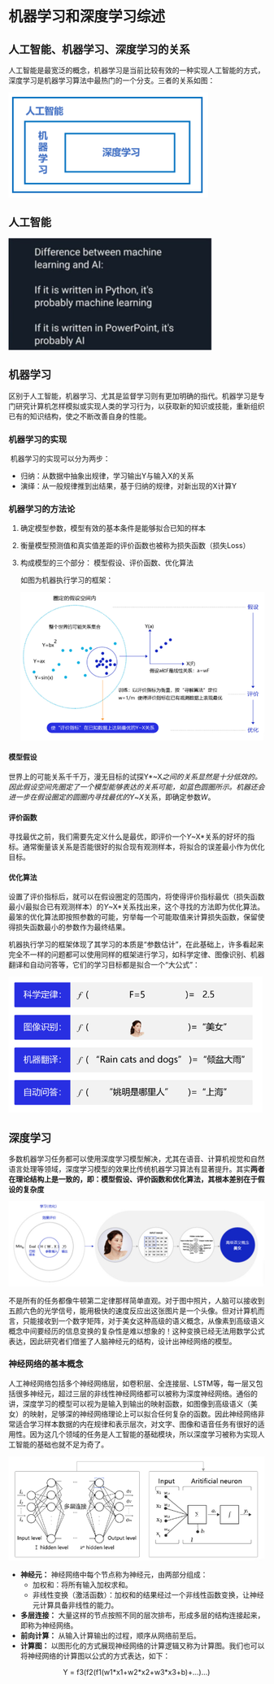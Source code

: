 # 机器学习和深度学习综述

## 人工智能、机器学习、深度学习的关系

人工智能是最宽泛的概念，机器学习是当前比较有效的一种实现人工智能的方式，深度学习是机器学习算法中最热门的一个分支。三者的关系如图：

<img src="img\1.1.png" alt="img" style="zoom:100%;" />

## 人工智能

<img src="img\1.2.jpg" width = "400"/>

## 机器学习

区别于人工智能，机器学习、尤其是监督学习则有更加明确的指代。机器学习是专门研究计算机怎样模拟或实现人类的学习行为，以获取新的知识或技能，重新组织已有的知识结构，使之不断改善自身的性能。

### 机器学习的实现

​	机器学习的实现可以分为两步：

* 归纳：从数据中抽象出规律，学习输出Y与输入X的关系
* 演绎：从一般规律推到出结果，基于归纳的规律，对新出现的X计算Y

### 机器学习的方法论

1. 确定模型参数，模型有效的基本条件是能够拟合已知的样本

2. 衡量模型预测值和真实值差距的评价函数也被称为损失函数（损失Loss）

3. 构成模型的三个部分： 模型假设、评价函数、优化算法

   如图为机器执行学习的框架：

   <img src="img\1.3.png" width = "600"/>

#### 模型假设

世界上的可能关系千千万，漫无目标的试探Y*~X*之间的关系显然是十分低效的。因此假设空间先圈定了一个模型能够表达的关系可能，如蓝色圆圈所示。机器还会进一步在假设圈定的圆圈内寻找最优的Y*~*X*关系，即确定参数*W*。

#### 评价函数

寻找最优之前，我们需要先定义什么是最优，即评价一个*Y*~X*关系的好坏的指标。通常衡量该关系是否能很好的拟合现有观测样本，将拟合的误差最小作为优化目标。

#### 优化算法

设置了评价指标后，就可以在假设圈定的范围内，将使得评价指标最优（损失函数最小/最拟合已有观测样本）的*Y*~X*关系找出来，这个寻找的方法即为优化算法。最笨的优化算法即按照参数的可能，穷举每一个可能取值来计算损失函数，保留使得损失函数最小的参数作为最终结果。



机器执行学习的框架体现了其学习的本质是“参数估计”，在此基础上，许多看起来完全不一样的问题都可以使用同样的框架进行学习，如科学定律、图像识别、机器翻译和自动问答等，它们的学习目标都是拟合一个“大公式”：

<img src="img/1.4.png" width = "500">

## 深度学习

多数机器学习任务都可以使用深度学习模型解决，尤其在语音、计算机视觉和自然语言处理等领域，深度学习模型的效果比传统机器学习算法有显著提升。其实**两者在理论结构上是一致的，即：模型假设、评价函数和优化算法，其根本差别在于假设的复杂度**

<img src = "img/1.5.png">

不是所有的任务都像牛顿第二定律那样简单直观。对于图中照片，人脑可以接收到五颜六色的光学信号，能用极快的速度反应出这张图片是一个头像。但对计算机而言，只能接收到一个数字矩阵，对于美女这种高级的语义概念，从像素到高级语义概念中间要经历的信息变换的复杂性是难以想象的！这种变换已经无法用数学公式表达，因此研究者们借鉴了人脑神经元的结构，设计出神经网络的模型。

### 神经网络的基本概念

人工神经网络包括多个神经网络层，如卷积层、全连接层、LSTM等，每一层又包括很多神经元，超过三层的非线性神经网络都可以被称为深度神经网络。通俗的讲，深度学习的模型可以视为是输入到输出的映射函数，如图像到高级语义（美女）的映射，足够深的神经网络理论上可以拟合任何复杂的函数。因此神经网络非常适合学习样本数据的内在规律和表示层次，对文字、图像和语音任务有很好的适用性。因为这几个领域的任务是人工智能的基础模块，所以深度学习被称为实现人工智能的基础也就不足为奇了。

<img src = "img/1.6.jpg">

* **神经元：** 神经网络中每个节点称为神经元，由两部分组成：
  * 加权和：将所有输入加权求和。
  * 非线性变换（激活函数）：加权和的结果经过一个非线性函数变换，让神经元计算具备非线性的能力。
* **多层连接：**  大量这样的节点按照不同的层次排布，形成多层的结构连接起来，即称为神经网络。
* **前向计算：** 从输入计算输出的过程，顺序从网络前至后。
* **计算图：** 以图形化的方式展现神经网络的计算逻辑又称为计算图。我们也可以将神经网络的计算图以公式的方式表达，如下：

<center> 
    Y = f3(f2(f1(w1*x1+w2*x2+w3*x3+b)+...)...)
</center>


